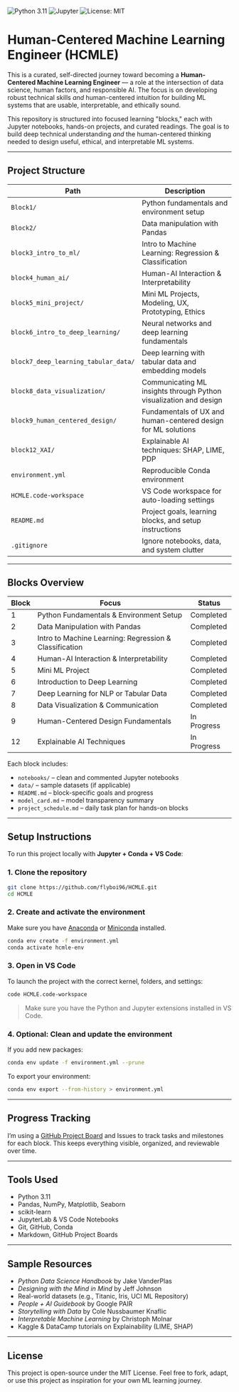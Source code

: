 ![Python 3.11](https://img.shields.io/badge/python-3.11-blue)
![Jupyter](https://img.shields.io/badge/Jupyter-Notebook-orange)
![License: MIT](https://img.shields.io/badge/License-MIT-yellow.svg)

# Human-Centered Machine Learning Engineer (HCMLE)

This is a curated, self-directed journey toward becoming a **Human-Centered Machine Learning Engineer** — a role at the intersection of data science, human factors, and responsible AI. The focus is on developing robust technical skills *and* human-centered intuition for building ML systems that are usable, interpretable, and ethically sound.

This repository is structured into focused learning "blocks," each with Jupyter notebooks, hands-on projects, and curated readings. The goal is to build deep technical understanding *and* the human-centered thinking needed to design useful, ethical, and interpretable ML systems.

---


## Project Structure

| Path                      | Description                                      |
|---------------------------|--------------------------------------------------|
| `Block1/`                 | Python fundamentals and environment setup        |
| `Block2/`                 | Data manipulation with Pandas                    |
| `block3_intro_to_ml/`     | Intro to Machine Learning: Regression & Classification |
| `block4_human_ai/`        | Human-AI Interaction & Interpretability          |
| `block5_mini_project/`        | Mini ML Projects, Modeling, UX, Prototyping, Ethics |
| `block6_intro_to_deep_learning/`     | Neural networks and deep learning fundamentals |
| `block7_deep_learning_tabular_data/`     | Deep learning with tabular data and embedding models |
| `block8_data_visualization/`     | Communicating ML insights through Python visualization and design |
| `block9_human_centered_design/`     | Fundamentals of UX and human-centered design for ML solutions |
| `block12_XAI/`             | Explainable AI techniques: SHAP, LIME, PDP |
| `environment.yml`         | Reproducible Conda environment                   |
| `HCMLE.code-workspace`    | VS Code workspace for auto-loading settings      |
| `README.md`               | Project goals, learning blocks, and setup instructions |
| `.gitignore`              | Ignore notebooks, data, and system clutter       |

---

## Blocks Overview

| Block | Focus                                               | Status        |
|-------|-----------------------------------------------------|---------------|
| 1     | Python Fundamentals & Environment Setup              | Completed   |
| 2     | Data Manipulation with Pandas                        | Completed   |
| 3     | Intro to Machine Learning: Regression & Classification | Completed   |
| 4     | Human-AI Interaction & Interpretability              | Completed   |
| 5    | Mini ML Project                                       | Completed   |
| 6     | Introduction to Deep Learning                        | Completed   |
| 7     | Deep Learning for NLP or Tabular Data                | Completed   |
| 8     | Data Visualization & Communication                   | Completed     |
| 9     | Human-Centered Design Fundamentals                   | In Progress     |
| 12    | Explainable AI Techniques                         | In Progress     |

Each block includes:
- `notebooks/` – clean and commented Jupyter notebooks  
- `data/` – sample datasets (if applicable)  
- `README.md` – block-specific goals and progress  
- `model_card.md` – model transparency summary  
- `project_schedule.md` – daily task plan for hands-on blocks

---

## Setup Instructions

To run this project locally with **Jupyter + Conda + VS Code**:

### 1. Clone the repository

```bash
git clone https://github.com/flyboi96/HCMLE.git
cd HCMLE
```

### 2. Create and activate the environment

Make sure you have [Anaconda](https://www.anaconda.com/) or [Miniconda](https://docs.conda.io/en/latest/miniconda.html) installed.

```bash
conda env create -f environment.yml
conda activate hcmle-env
```

### 3. Open in VS Code

To launch the project with the correct kernel, folders, and settings:

```bash
code HCMLE.code-workspace
```

> Make sure you have the Python and Jupyter extensions installed in VS Code.

### 4. Optional: Clean and update the environment

If you add new packages:

```bash
conda env update -f environment.yml --prune
```

To export your environment:

```bash
conda env export --from-history > environment.yml
```

---

## Progress Tracking

I’m using a [GitHub Project Board](https://github.com/flyboi96/HCMLE/projects) and Issues to track tasks and milestones for each block. This keeps everything visible, organized, and reviewable over time.

---

## Tools Used

- Python 3.11
- Pandas, NumPy, Matplotlib, Seaborn
- scikit-learn
- JupyterLab & VS Code Notebooks
- Git, GitHub, Conda
- Markdown, GitHub Project Boards

---

## Sample Resources

- *Python Data Science Handbook* by Jake VanderPlas  
- *Designing with the Mind in Mind* by Jeff Johnson  
- Real-world datasets (e.g., Titanic, Iris, UCI ML Repository)  
- *People + AI Guidebook* by Google PAIR  
- *Storytelling with Data* by Cole Nussbaumer Knaflic  
- *Interpretable Machine Learning* by Christoph Molnar
- Kaggle & DataCamp tutorials on Explainability (LIME, SHAP)

---

## License

This project is open-source under the MIT License.
Feel free to fork, adapt, or use this project as inspiration for your own ML learning journey.
